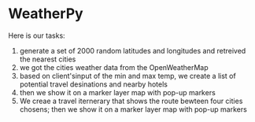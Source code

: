 # WeatherPy  

Here is our tasks:

1) generate a set of 2000 random latitudes and longitudes and retreived the nearest cities
2) we got the cities weather data from the OpenWeatherMap
3) based on client'sinput of the min and max temp, we create a list of potential travel desinations and nearby hotels
4) then we show it on a marker layer map with pop-up markers
5) We creae a travel iternerary that shows the route bewteen four cities chosens; then we show it on a marker layer map with pop-up markers

